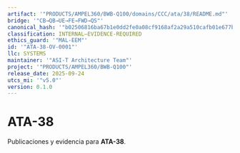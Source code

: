 ```yaml
---
artifact: '"PRODUCTS/AMPEL360/BWB-Q100/domains/CCC/ata/38/README.md"'
bridge: '"CB→QB→UE→FE→FWD→QS"'
canonical_hash: '"b02506816ba67b1e0dd2fe0a08cf9168af2a29a510cafb01e677bba6a1d4ff90"'
classification: INTERNAL–EVIDENCE-REQUIRED
ethics_guard: '"MAL-EEM"'
id: '"ATA-38-OV-0001"'
llc: SYSTEMS
maintainer: '"ASI-T Architecture Team"'
project: '"PRODUCTS/AMPEL360/BWB-Q100"'
release_date: 2025-09-24
utcs_mi: '"v5.0"'
version: 0.1.0
---
```

# ATA-38

Publicaciones y evidencia para **ATA-38**.
